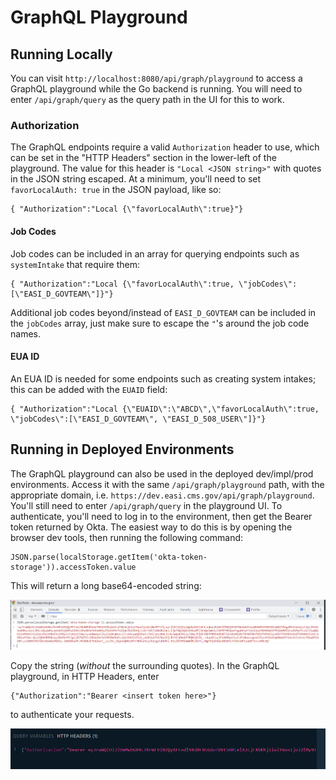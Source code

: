 # GraphQL Playground

## Running Locally

You can visit `http://localhost:8080/api/graph/playground` to access a GraphQL playground while the Go backend is running. You will need to enter `/api/graph/query` as the query path in the UI for this to work.

### Authorization

The GraphQL endpoints require a valid `Authorization` header to use, which can be set in the "HTTP Headers" section in the lower-left of the playground. The value for this header is `"Local <JSON string>"` with quotes in the JSON string escaped. At a minimum, you'll need to set `favorLocalAuth: true` in the JSON payload, like so:

```
{ "Authorization":"Local {\"favorLocalAuth\":true}"}
```

#### Job Codes

Job codes can be included in an array for querying endpoints such as `systemIntake` that require them:

```
{ "Authorization":"Local {\"favorLocalAuth\":true, \"jobCodes\":[\"EASI_D_GOVTEAM\"]}"}
```
Additional job codes beyond/instead of `EASI_D_GOVTEAM` can be included in the `jobCodes` array, just make sure to escape the `"`'s around the job code names.

#### EUA ID

An EUA ID is needed for some endpoints such as creating system intakes; this can be added with the `EUAID` field:

```
{ "Authorization":"Local {\"EUAID\":\"ABCD\",\"favorLocalAuth\":true, \"jobCodes\":[\"EASI_D_GOVTEAM\", \"EASI_D_508_USER\"]}"}
```


## Running in Deployed Environments

The GraphQL playground can also be used in the deployed dev/impl/prod environments. Access it with the same `/api/graph/playground` path, with the appropriate domain, i.e. `https://dev.easi.cms.gov/api/graph/playground`. You'll still need to enter `/api/graph/query` in the playground UI. To authenticate, you'll need to log in to the environment, then get the Bearer token returned by Okta. The easiest way to do this is by opening the browser dev tools, then running the following command:

```
JSON.parse(localStorage.getItem('okta-token-storage')).accessToken.value
```

This will return a long base64-encoded string:

![Browser dev tools console, showing the result of the above command](./images/graphql_playground/browser_console.png)


Copy the string (_without_ the surrounding quotes). In the GraphQL playground, in HTTP Headers, enter 
```
{"Authorization":"Bearer <insert token here>"}
```
to authenticate your requests.

![GraphQL Playground, HTTP Headers section, showing the Authorization header with the token added](./images/graphql_playground/graphql_playground_header.png)

